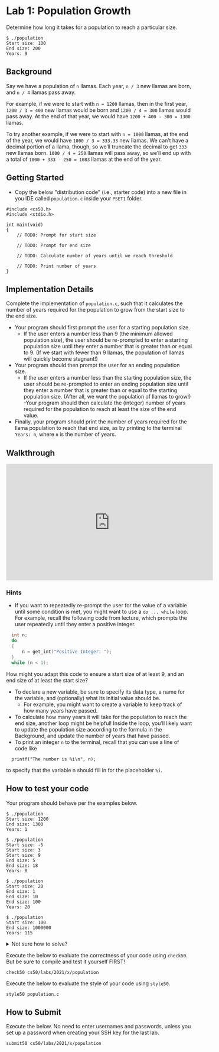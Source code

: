 # Lab 1: Population Growth

Determine how long it takes for a population to reach a particular size.

```
$ ./population
Start size: 100
End size: 200
Years: 9
```

## Background

Say we have a population of `n` llamas. Each year, `n / 3` new llamas are born, and `n / 4` llamas pass away.

For example, if we were to start with `n = 1200` llamas, then in the first year, `1200 / 3 = 400` new llamas would be born and `1200 / 4 = 300` llamas would pass away. At the end of that year, we would have `1200 + 400 - 300 = 1300` llamas.

To try another example, if we were to start with `n = 1000` llamas, at the end of the year, we would have `1000 / 3 = 333.33` new llamas. We can’t have a decimal portion of a llama, though, so we’ll truncate the decimal to get `333` new llamas born. `1000 / 4 = 250` llamas will pass away, so we’ll end up with a total of `1000 + 333 - 250 = 1083` llamas at the end of the year.

## Getting Started

- Copy the below "distribution code" (i.e., starter code) into a new file in you IDE called `population.c` inside your `PSET1` folder.

```
#include <cs50.h>
#include <stdio.h>

int main(void)
{
    // TODO: Prompt for start size

    // TODO: Prompt for end size

    // TODO: Calculate number of years until we reach threshold

    // TODO: Print number of years
}
```

## Implementation Details

Complete the implementation of `population.c`, such that it calculates the number of years required for the population to grow from the start size to the end size.

- Your program should first prompt the user for a starting population size.
  - If the user enters a number less than 9 (the minimum allowed population size), the user should be re-prompted to enter a starting population size until they enter a number that is greater than or equal to 9. (If we start with fewer than 9 llamas, the population of llamas will quickly become stagnant!)
- Your program should then prompt the user for an ending population size.
  - If the user enters a number less than the starting population size, the user should be re-prompted to enter an ending population size until they enter a number that is greater than or equal to the starting population size. (After all, we want the population of llamas to grow!)
-Your program should then calculate the (integer) number of years required for the population to reach at least the size of the end value.
- Finally, your program should print the number of years required for the llama population to reach that end size, as by printing to the terminal `Years: n`, where `n` is the number of years.

## Walkthrough

<iframe width="560" height="315" src="https://www.youtube.com/embed/dZmtRHHUB1M" title="YouTube video player" frameborder="0" allow="accelerometer; autoplay; clipboard-write; encrypted-media; gyroscope; picture-in-picture" allowfullscreen></iframe>

### Hints

- If you want to repeatedly re-prompt the user for the value of a variable until some condition is met, you might want to use a `do ... while` loop. For example, recall the following code from lecture, which prompts the user repeatedly until they enter a positive integer.

```c
  int n;
  do
  {
      n = get_int("Positive Integer: ");
  }
  while (n < 1);
```

How might you adapt this code to ensure a start size of at least 9, and an end size of at least the start size?

- To declare a new variable, be sure to specify its data type, a name for the variable, and (optionally) what its initial value should be.
  - For example, you might want to create a variable to keep track of how many years have passed.
- To calculate how many years it will take for the population to reach the end size, another loop might be helpful! Inside the loop, you’ll likely want to update the population size according to the formula in the Background, and update the number of years that have passed.
- To print an integer `n` to the terminal, recall that you can use a line of code like
```
  printf("The number is %i\n", n);
```
to specify that the variable n should fill in for the placeholder `%i`.

## How to test your code

Your program should behave per the examples below.

```
$ ./population
Start size: 1200
End size: 1300
Years: 1
```

```
$ ./population
Start size: -5
Start size: 3
Start size: 9
End size: 5
End size: 18
Years: 8
```

```
$ ./population
Start size: 20
End size: 1
End size: 10
End size: 100
Years: 20
```

```
$ ./population
Start size: 100
End size: 1000000
Years: 115
```

<details>  
  <summary>Not sure how to solve?</summary>
  <iframe width="560" height="315" src="https://www.youtube.com/embed/2CcqQnLbGOE" title="YouTube video player" frameborder="0" allow="accelerometer; autoplay; clipboard-write; encrypted-media; gyroscope; picture-in-picture" allowfullscreen></iframe>
</details>

Execute the below to evaluate the correctness of your code using `check50`. But be sure to compile and test it yourself FIRST!

```
check50 cs50/labs/2021/x/population
```

Execute the below to evaluate the style of your code using `style50`.

```
style50 population.c
```

## How to Submit

Execute the below. No need to enter usernames and passwords, unless you set up a password when creating your SSH key for the last lab.

```
submit50 cs50/labs/2021/x/population
```